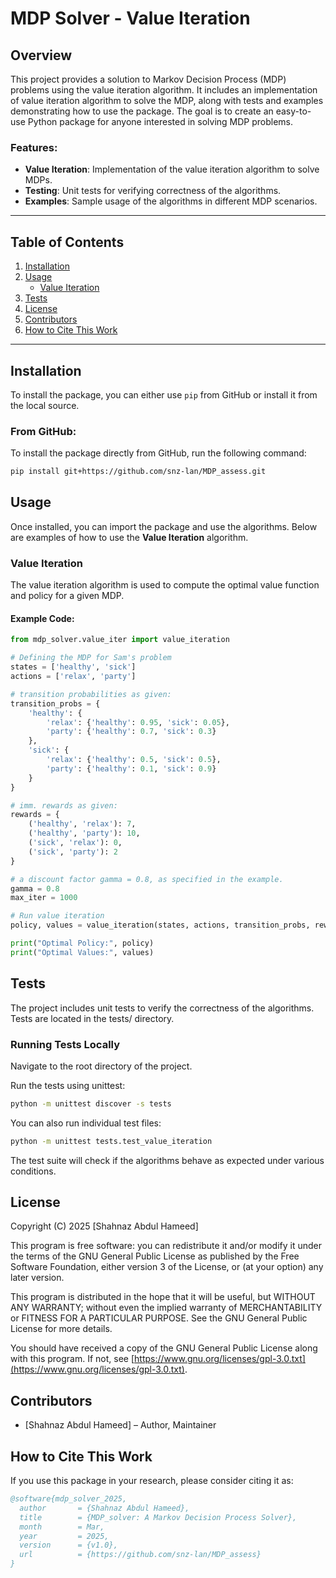 # MDP Solver - Value Iteration 

## Overview

This project provides a solution to Markov Decision Process (MDP) problems using the value iteration algorithm. It includes an implementation of value iteration algorithm to solve the MDP, along with tests and examples demonstrating how to use the package. The goal is to create an easy-to-use Python package for anyone interested in solving MDP problems.

### Features:
- **Value Iteration**: Implementation of the value iteration algorithm to solve MDPs.
- **Testing**: Unit tests for verifying correctness of the algorithms.
- **Examples**: Sample usage of the algorithms in different MDP scenarios.

---

## Table of Contents

1. [Installation](#installation)
2. [Usage](#usage)
   - [Value Iteration](#value-iteration)
3. [Tests](#tests)
4. [License](#license)
5. [Contributors](#contributors)
6. [How to Cite This Work](#how-to-cite-this-work)


---

## Installation

To install the package, you can either use `pip` from GitHub or install it from the local source.

### From GitHub:
To install the package directly from GitHub, run the following command:

```bash
pip install git+https://github.com/snz-lan/MDP_assess.git
```
## Usage

Once installed, you can import the package and use the algorithms. Below are examples of how to use the **Value Iteration**  algorithm.

### Value Iteration

The value iteration algorithm is used to compute the optimal value function and policy for a given MDP.

#### Example Code:

```python
from mdp_solver.value_iter import value_iteration

# Defining the MDP for Sam's problem
states = ['healthy', 'sick']
actions = ['relax', 'party']

# transition probabilities as given:
transition_probs = {
    'healthy': {
        'relax': {'healthy': 0.95, 'sick': 0.05},
        'party': {'healthy': 0.7, 'sick': 0.3}
    },
    'sick': {
        'relax': {'healthy': 0.5, 'sick': 0.5},
        'party': {'healthy': 0.1, 'sick': 0.9}
    }
}

# imm. rewards as given:
rewards = {
    ('healthy', 'relax'): 7,
    ('healthy', 'party'): 10,
    ('sick', 'relax'): 0,
    ('sick', 'party'): 2
}

# a discount factor gamma = 0.8, as specified in the example.
gamma = 0.8
max_iter = 1000

# Run value iteration
policy, values = value_iteration(states, actions, transition_probs, rewards, gamma=gamma, max_iter=max_iter)

print("Optimal Policy:", policy)
print("Optimal Values:", values)
```
## Tests
The project includes unit tests to verify the correctness of the algorithms. Tests are located in the tests/ directory.

### Running Tests Locally
Navigate to the root directory of the project.

Run the tests using unittest:

```bash
python -m unittest discover -s tests
```
You can also run individual test files:

```bash
python -m unittest tests.test_value_iteration
```
The test suite will check if the algorithms behave as expected under various conditions.

## License

Copyright (C) 2025 [Shahnaz Abdul Hameed]

This program is free software: you can redistribute it and/or modify it under the terms of the GNU General Public License as published by the Free Software Foundation, either version 3 of the License, or (at your option) any later version.

This program is distributed in the hope that it will be useful, but WITHOUT ANY WARRANTY; without even the implied warranty of MERCHANTABILITY or FITNESS FOR A PARTICULAR PURPOSE. See the GNU General Public License for more details.

You should have received a copy of the GNU General Public License along with this program. If not, see [https://www.gnu.org/licenses/gpl-3.0.txt](https://www.gnu.org/licenses/gpl-3.0.txt).

## Contributors

- [Shahnaz Abdul Hameed] – Author, Maintainer  

## How to Cite This Work

If you use this package in your research, please consider citing it as:

```bibtex
@software{mdp_solver_2025,
  author       = {Shahnaz Abdul Hameed},
  title        = {MDP_solver: A Markov Decision Process Solver},
  month        = Mar,
  year         = 2025,
  version      = {v1.0},
  url          = {https://github.com/snz-lan/MDP_assess}
}




